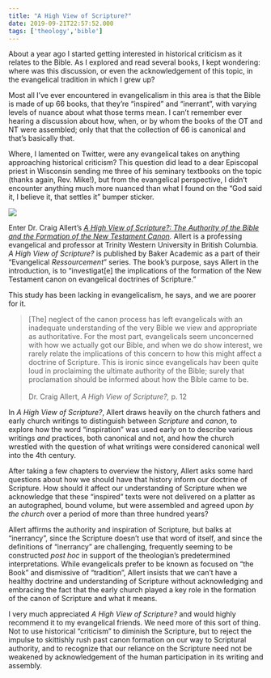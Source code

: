 ```yaml
---
title: "A High View of Scripture?"
date: 2019-09-21T22:57:52.000
tags: ['theology','bible']
---
```


About a year ago I started getting interested in historical criticism as it relates to the Bible. As I explored and read several books, I kept wondering: where was this discussion, or even the acknowledgement of this topic, in the evangelical tradition in which I grew up?

Most all I’ve ever encountered in evangelicalism in this area is that the Bible is made of up 66 books, that they’re “inspired” and “inerrant”, with varying levels of nuance about what those terms mean. I can’t remember ever hearing a discussion about how, when, or by whom the books of the OT and NT were assembled; only that that the collection of 66 is canonical and that’s basically that.

Where, I lamented on Twitter, were any evangelical takes on anything approaching historical criticism? This question did lead to a dear Episcopal priest in Wisconsin sending me three of his seminary textbooks on the topic (thanks again, Rev. Mike!), but from the evangelical perspective, I didn’t encounter anything much more nuanced than what I found on the “God said it, I believe it, that settles it” bumper sticker.

![](/images/2019/high-view-of-scripture.jpeg)

Enter Dr. Craig Allert’s _[A High View of Scripture?: The Authority of the Bible and the Formation of the New Testament Canon](https://amzn.to/2M6xqej)._ Allert is a professing evangelical and professor at Trinity Western University in British Columbia. _A High View of Scripture?_ is published by Baker Academic as a part of their “Evangelical _Ressourcement_” series. The book’s purpose, says Allert in the introduction, is to “investigat\[e\] the implications of the formation of the New Testament canon on evangelical doctrines of Scripture.”

This study has been lacking in evangelicalism, he says, and we are poorer for it.

> \[The\] neglect of the canon process has left evangelicals with an inadequate understanding of the very Bible we view and appropriate as authoritative. For the most part, evangelicals seem unconcerned with how we actually got our Bible, and when we do show interest, we rarely relate the implications of this concern to how this might affect a doctrine of Scripture. This is ironic since evangelicals hav been quite loud in proclaiming the ultimate authority of the Bible; surely that proclamation should be informed about how the Bible came to be.
> <br/>  
> Dr. Craig Allert, _A High View of Scripture?,_ p. 12

In _A High View of Scripture?_, Allert draws heavily on the church fathers and early church writings to distinguish between _Scripture_ and _canon_, to explore how the word “inspiration” was used early on to describe various writings _and_ practices, both canonical and not, and how the church wrestled with the question of what writings were considered canonical well into the 4th century.

After taking a few chapters to overview the history, Allert asks some hard questions about how we should have that history inform our doctrine of Scripture. How should it affect our understanding of Scripture when we acknowledge that these “inspired” texts were not delivered on a platter as an autographed, bound volume, but were assembled and agreed upon _by the church_ over a period of more than three hundred years?

Allert affirms the authority and inspiration of Scripture, but balks at “inerrancy”, since the Scripture doesn’t use that word of itself, and since the definitions of “inerrancy” are challenging, frequently seeming to be constructed _post hoc_ in support of the theologian’s predetermined interpretations. While evangelicals prefer to be known as focused on “the Book” and dismissive of “tradition”, Allert insists that we can’t have a healthy doctrine and understanding of Scripture without acknowledging and embracing the fact that the early church played a key role in the formation of the canon of Scripture and what it means.

I very much appreciated _A High View of Scripture?_ and would highly recommend it to my evangelical friends. We need more of this sort of thing. Not to use historical “criticism” to diminish the Scripture, but to reject the impulse to skittishly rush past canon formation on our way to Scriptural authority, and to recognize that our reliance on the Scripture need not be weakened by acknowledgement of the human participation in its writing and assembly.
